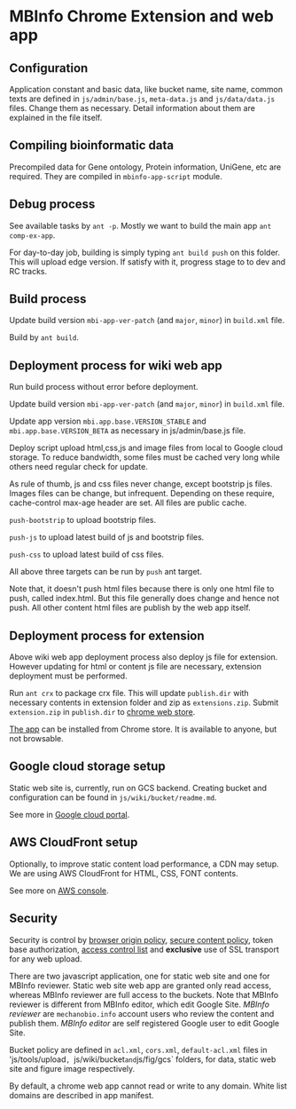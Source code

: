 # MBInfo Chrome Extension and web app

Configuration
-------------

Application constant and basic data, like bucket name, site name, common texts are defined in
`js/admin/base.js`, `meta-data.js` and `js/data/data.js` files. Change them as necessary. Detail information about them are explained in the file itself.

Compiling bioinformatic data
----------------------------

Precompiled data for Gene ontology, Protein information, UniGene, etc are required. They are compiled in `mbinfo-app-script` module.

Debug process
-------------

See available tasks by `ant -p`. Mostly we want to build the main app `ant comp-ex-app`.

For day-to-day job, building is simply typing `ant build push` on this folder. This will upload edge version. If satisfy with it, progress stage to to dev and RC tracks.


Build process
-------------

Update build version `mbi-app-ver-patch` (and `major`, `minor`) in `build.xml`
file.

Build by `ant build`.


Deployment process for wiki web app
-----------------------------------

Run build process without error before deployment.

Update build version `mbi-app-ver-patch` (and `major`, `minor`) in `build.xml`
file.

Update app version `mbi.app.base.VERSION_STABLE` and `mbi.app.base.VERSION_BETA`
as necessary in js/admin/base.js file.

Deploy script upload html,css,js and image files from local to Google cloud storage.
To reduce bandwidth, some files must be cached very long while others need regular
check for update.

As rule of thumb, js and css files never change, except bootstrip js files. Images files
can be change, but infrequent. Depending on these require, cache-control max-age
header are set. All files are public cache.

`push-bootstrip` to upload bootstrip files.

`push-js` to upload latest build of js and bootstrip files.

`push-css` to upload latest build of css files.

All above three targets can be run by `push` ant target.

Note that, it doesn't push html files because there is only one html file to push,
called index.html. But this file generally does change and hence not push. All other
content html files are publish by the web app itself.


Deployment process for extension
--------------------------------

Above wiki web app deployment process also deploy js file for extension. However
updating for html or content js file are necessary, extension deployment must
be performed.

Run `ant crx` to package crx file. This will update `publish.dir` with necessary
contents in extension folder and zip as `extensions.zip`. Submit `extension.zip` in `publish.dir`
to [chrome web store](https://chrome.google.com/webstore/developer/dashboard).

[The app](https://chrome.google.com/webstore/detail/mbinfo-wiki-editor/fcojbcccmkgamiifkdkkcplcjniiemmj) can be installed from Chrome store. It is available to anyone, but not browsable.


Google cloud storage setup
--------------------------

Static web site is, currently, run on GCS backend. Creating bucket and configuration
can be found in `js/wiki/bucket/readme.md`.

See more in [Google cloud portal](https://cloud.google.com).


AWS CloudFront setup
--------------------

Optionally, to improve static content load performance, a CDN may setup. We are using
AWS CloudFront for HTML, CSS, FONT contents.

See more on [AWS console](https://console.aws.amazon.com).


Security
--------

Security is control by [browser origin policy](http://www.w3.org/Security/wiki/Same_Origin_Policy),
[secure content policy](http://developer.chrome.com/extensions/contentSecurityPolicy.html), token base
authorization, [access control list](https://developers.google.com/storage/docs/accesscontrol) and
 **exclusive** use of SSL transport for any web upload.

There are two javascript application, one for static web site and one for MBInfo reviewer. Static
web site web app are granted only read access, whereas MBInfo reviewer are full access to the buckets.
Note that MBInfo reviewer is different from MBInfo editor, which edit Google Site.
*MBInfo reviewer* are `mechanobio.info` account users who review the content and publish them.
*MBInfo editor* are self registered Google user to edit Google Site.

Bucket policy are defined in `acl.xml`, `cors.xml`, `default-acl.xml` files
in 'js/tools/upload`, `js/wiki/bucket` and `js/fig/gcs` folders,
for data, static web site and figure image respectively.

By default, a chrome web app cannot read or write to any domain. White list domains are
described in app manifest.

